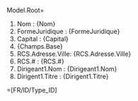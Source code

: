 Model.Root=<ol><li>Nom : {Nom}<li>FormeJuridique : {FormeJuridique}<li>Capital : {Capital}<li>{Champs.Base}<li>RCS.Adresse.Ville: {RCS.Adresse.Ville}<li>RCS.# : {RCS.#}<li>Dirigeant1.Nom : {Dirigeant1.Nom}<li>Dirigent1.Titre : {Dirigent1.Titre}</ol>

=[FR/ID/Type_ID]
